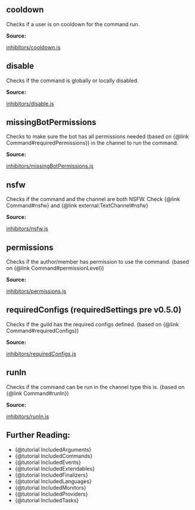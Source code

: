 ## cooldown

Checks if a user is on cooldown for the command run.

**Source:**

[inhibitors/cooldown.js](https://github.com/dirigeants/klasa/blob/master/src/inhibitors/cooldown.js)

## disable

Checks if the command is globally or locally disabled.

**Source:**

[inhibitors/disable.js](https://github.com/dirigeants/klasa/blob/master/src/inhibitors/disable.js)

## missingBotPermissions

Checks to make sure the bot has all permissions needed (based on {@link Command#requiredPermissions}) in the channel to run the command.

**Source:**

[inhibitors/missingBotPermissions.js](https://github.com/dirigeants/klasa/blob/master/src/inhibitors/missingBotPermissions.js)

## nsfw

Checks if the command and the channel are both NSFW. Check {@link Command#nsfw} and {@link external:TextChannel#nsfw}

**Source:**

[inhibitors/nsfw.js](https://github.com/dirigeants/klasa/blob/master/src/inhibitors/nsfw.js)

## permissions

Checks if the author/member has permission to use the command. (based on {@link Command#permissionLevel})

**Source:**

[inhibitors/permissions.js](https://github.com/dirigeants/klasa/blob/master/src/inhibitors/permissions.js)

## requiredConfigs (requiredSettings pre v0.5.0)

Checks if the guild has the required configs defined. (based on {@link Command#requiredConfigs})

**Source:**

[inhibitors/requiredConfigs.js](https://github.com/dirigeants/klasa/blob/master/src/inhibitors/requiredConfigs.js)

## runIn

Checks if the command can be run in the channel type this is. (based on {@link Command#runIn})

**Source:**

[inhibitors/runIn.js](https://github.com/dirigeants/klasa/blob/master/src/inhibitors/runIn.js)

## Further Reading:

- {@tutorial IncludedArguments}
- {@tutorial IncludedCommands}
- {@tutorial IncludedEvents}
- {@tutorial IncludedExtendables}
- {@tutorial IncludedFinalizers}
- {@tutorial IncludedLanguages}
- {@tutorial IncludedMonitors}
- {@tutorial IncludedProviders}
- {@tutorial IncludedTasks}

